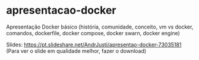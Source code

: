 # apresentacao-docker
Apresentação Docker básico (história, comunidade, conceito, vm vs docker, comandos, dockerfile, docker compose, docker swarn, docker engine) 

Slides: https://pt.slideshare.net/AndrJusti/apresentao-docker-73035181
(Para ver o slide em qualidade melhor, fazer o download)
